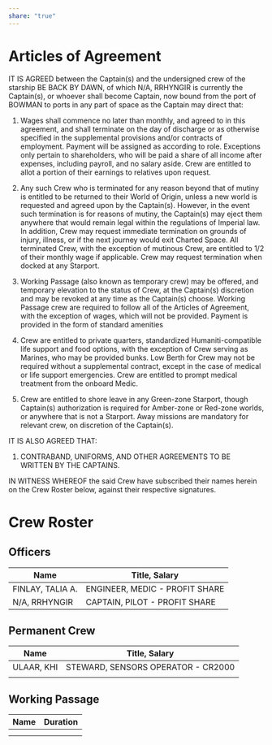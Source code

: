 ```yaml
---
share: "true"
---
```

# Articles of Agreement  
  
IT IS AGREED between the Captain(s) and the undersigned crew of the starship BE BACK BY DAWN, of which N/A, RRHYNGIR is currently the Captain(s), or whoever shall become Captain, now bound from the port of BOWMAN to ports in any part of space as the Captain may direct that:  
  
1. Wages shall commence no later than monthly, and agreed to in this agreement, and shall terminate on the day of discharge or as otherwise specified in the supplemental provisions and/or contracts of employment. Payment will be assigned as according to role. Exceptions only pertain to shareholders, who will be paid a share of all income after expenses, including payroll, and no salary aside. Crew are entitled to allot a portion of their earnings to relatives upon request.  
      
2. Any such Crew who is terminated for any reason beyond that of mutiny is entitled to be returned to their World of Origin, unless a new world is requested and agreed upon by the Captain(s). However, in the event such termination is for reasons of mutiny, the Captain(s) may eject them anywhere that would remain legal within the regulations of Imperial law. In addition, Crew may request immediate termination on grounds of injury, illness, or if the next journey would exit Charted Space. All terminated Crew, with the exception of mutinous Crew, are entitled to 1/2 of their monthly wage if applicable. Crew may request termination when docked at any Starport.  
      
3. Working Passage (also known as temporary crew) may be offered, and temporary elevation to the status of Crew, at the Captain(s) discretion and may be revoked at any time as the Captain(s) choose. Working Passage crew are required to follow all of the Articles of Agreement, with the exception of wages, which will not be provided. Payment is provided in the form of standard amenities  
      
4. Crew are entitled to private quarters, standardized Humaniti-compatible life support and food options, with the exception of Crew serving as Marines, who may be provided bunks. Low Berth for Crew may not be required without a supplemental contract, except in the case of medical or life support emergencies. Crew are entitled to prompt medical treatment from the onboard Medic.  
      
5. Crew are entitled to shore leave in any Green-zone Starport, though Captain(s) authorization is required for Amber-zone or Red-zone worlds, or anywhere that is not a Starport. Away missions are mandatory for relevant crew, on discretion of the Captain(s).  
  
IT IS ALSO AGREED THAT:  
1. CONTRABAND, UNIFORMS, AND OTHER AGREEMENTS TO BE WRITTEN BY THE CAPTAINS.  
  
IN WITNESS WHEREOF the said Crew have subscribed their names herein on the Crew Roster below, against their respective signatures.  
# Crew Roster  
## Officers  
  
| Name             | Title, Salary                  |  
| ---------------- | ------------------------------ |  
| FINLAY, TALIA A. | ENGINEER, MEDIC - PROFIT SHARE |  
| N/A, RRHYNGIR    | CAPTAIN, PILOT - PROFIT SHARE  |  
## Permanent Crew  
  
| Name       | Title, Salary                      |  
| ---------- | ---------------------------------- |  
| ULAAR, KHI | STEWARD, SENSORS OPERATOR - CR2000 |  
|            |                                    |  
## Working Passage  
  
| Name | Duration |  
| ---- | -------- |  
|      |          |  
|      |          |